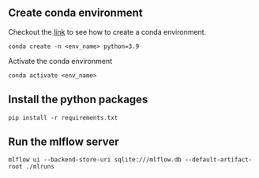 ## Create conda environment

Checkout the [link](https://conda.io/projects/conda/en/latest/user-guide/tasks/manage-environments.html#creating-an-environment-with-commands) to see how to create a conda environment.

```
conda create -n <env_name> python=3.9
```
Activate the conda environment

```
conda activate <env_name>
```

## Install the python packages

```
pip install -r requirements.txt
```

## Run the mlflow server
```
mlflow ui --backend-store-uri sqlite:///mlflow.db --default-artifact-root ./mlruns
```
